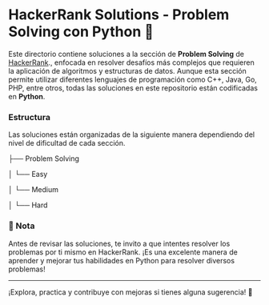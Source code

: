 # HackerRank Solutions - Problem Solving con Python 🐍

Este directorio contiene soluciones a la sección de **Problem Solving** de [HackerRank](https://www.hackerrank.com/domains/algorithms)., enfocada en resolver desafíos más complejos que requieren la aplicación de algoritmos y estructuras de datos. Aunque esta sección permite utilizar diferentes lenguajes de programación como C++, Java, Go, PHP, entre otros, todas las soluciones en este repositorio están codificadas en **Python**.

### Estructura

Las soluciones están organizadas de la siguiente manera dependiendo del nivel de dificultad de cada sección.

├── Problem Solving

│ └── Easy

│ └── Medium

│ └── Hard

### 📝 Nota

Antes de revisar las soluciones, te invito a que intentes resolver los problemas por ti mismo en HackerRank. ¡Es una excelente manera de aprender y mejorar tus habilidades en Python para resolver diversos problemas!

---

¡Explora, practica y contribuye con mejoras si tienes alguna sugerencia! 🚀
